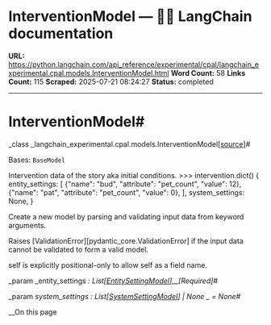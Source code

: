 # InterventionModel — 🦜🔗 LangChain  documentation

**URL:** https://python.langchain.com/api_reference/experimental/cpal/langchain_experimental.cpal.models.InterventionModel.html
**Word Count:** 58
**Links Count:** 115
**Scraped:** 2025-07-21 08:24:27
**Status:** completed

---

# InterventionModel\#

_class _langchain\_experimental.cpal.models.InterventionModel[\[source\]](https://python.langchain.com/api_reference/_modules/langchain_experimental/cpal/models.html#InterventionModel)\#     

Bases: `BaseModel`

Intervention data of the story aka initial conditions.               >>> intervention.dict()     {         entity_settings: [             {"name": "bud", "attribute": "pet_count", "value": 12},             {"name": "pat", "attribute": "pet_count", "value": 0},         ],         system_settings: None,     }     

Create a new model by parsing and validating input data from keyword arguments.

Raises \[ValidationError\]\[pydantic\_core.ValidationError\] if the input data cannot be validated to form a valid model.

self is explicitly positional-only to allow self as a field name.

_param _entity\_settings _: List\[[EntitySettingModel](https://python.langchain.com/api_reference/experimental/cpal/langchain_experimental.cpal.models.EntitySettingModel.html#langchain_experimental.cpal.models.EntitySettingModel "langchain_experimental.cpal.models.EntitySettingModel")\]__\[Required\]_\#     

_param _system\_settings _: List\[[SystemSettingModel](https://python.langchain.com/api_reference/experimental/cpal/langchain_experimental.cpal.models.SystemSettingModel.html#langchain_experimental.cpal.models.SystemSettingModel "langchain_experimental.cpal.models.SystemSettingModel")\] | None_ _ = None_\#     

__On this page
